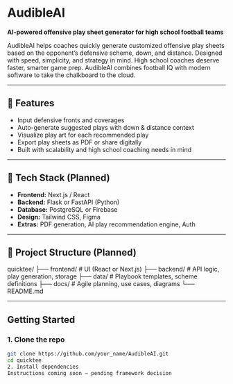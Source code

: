 # AudibleAI
**AI-powered offensive play sheet generator for high school football teams**

AudibleAI helps coaches quickly generate customized offensive play sheets based on the opponent’s defensive scheme, down, and distance. Designed with speed, simplicity, and strategy in mind. High school coaches deserve faster, smarter game prep. AudibleAI combines football IQ with modern software to take the chalkboard to the cloud.


---

## 🚀 Features
- Input defensive fronts and coverages
- Auto-generate suggested plays with down & distance context
- Visualize play art for each recommended play
- Export play sheets as PDF or share digitally
- Built with scalability and high school coaching needs in mind

---

## 🔧 Tech Stack (Planned)
- **Frontend:** Next.js / React
- **Backend:** Flask or FastAPI (Python)
- **Database:** PostgreSQL or Firebase
- **Design:** Tailwind CSS, Figma
- **Extras:** PDF generation, AI play recommendation engine, Auth

---

## 📂 Project Structure (Planned)
quicktee/
├── frontend/ # UI (React or Next.js)
├── backend/ # API logic, play generation, storage
├── data/ # Playbook templates, scheme definitions
├── docs/ # Agile planning, use cases, diagrams
└── README.md

---

## Getting Started

### 1. Clone the repo
```bash
git clone https://github.com/your_name/AudibleAI.git
cd quicktee
2. Install dependencies
Instructions coming soon — pending framework decision
